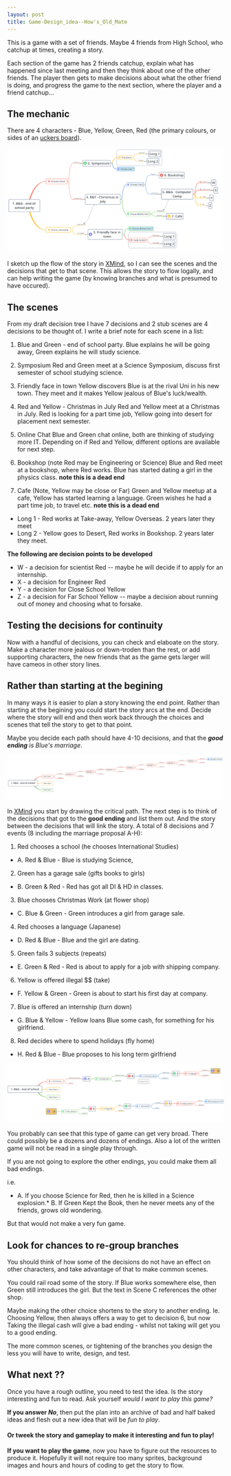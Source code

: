 ```yaml
---
layout: post
title: Game-Design_idea--How's_Old_Mate
---
```


This is a game with a set of friends. Maybe 4 friends from High School, who catchup at times, creating a story.

Each section of the game has 2 friends catchup, explain what has happened since last meeting and then they think about one of the other friends. The player then gets to make decisions about what the other friend is doing, and progress the game to the next section, where the player and a friend catchup...

## The mechanic ##

There are 4 characters - Blue, Yellow, Green, Red (the primary colours, or sides of an [uckers board](http://www.uckers.co.uk/)).

![game decision tree draft](../images/game-layout2.png)

I sketch up the flow of the story in [XMind](https://www.xmind.net), so I can see the scenes and the decisions that get to that scene. This allows the story to flow logally, and can help writing the game (by knowing branches and what is presumed to have occured).

## The scenes ##

From my draft decision tree I have 7 decisions and 2 stub scenes are 4 decisions to be thought of. I write a brief note for each scene in a list:

1. Blue and Green - end of school party.
   Blue explains he will be going away, Green explains he will study science.

2. Symposium
   Red and Green meet at a Science Symposium, discuss first semester of school studying science. 

3. Friendly face in town
   Yellow discovers Blue is at the rival Uni in his new town. They meet and it makes Yellow jealous of Blue's luck/wealth.

4. Red and Yellow - Christmas in July
   Red and Yellow meet at a Christmas in July. Red is looking for a part time job, Yellow going into desert for placement next semester.

5. Online Chat
   Blue and Green chat online, both are thinking of studying more IT. Depending on if Red and Yellow, different options are available for next step.

6. Bookshop (note Red may be Engineering or Science)
   Blue and Red meet at a bookshop, where Red works. Blue has started dating a girl in the physics class. __note this is a dead end__

7. Cafe (Note, Yellow may be close or Far)
   Green and Yellow meetup at a cafe, Yellow has started learning a language. Green wishes he had a part time job, to travel etc. __note this is a dead end__

* Long 1 -
   Red works at Take-away, Yellow Overseas. 2 years later they meet
* Long 2 -
   Yellow goes to Desert, Red works in Bookshop. 2 years later they meet.

__The following are decision points to be developed__
* W - a decision for scientist Red -- maybe he will decide if to apply for an internship.
* X - a decision for Engineer Red
* Y - a decision for Close School Yellow
* Z - a decision for Far School Yellow -- maybe a decision about running out of money and choosing what to forsake.

## Testing the decisions for continuity ##

Now with a handful of decisions, you can check and elaboate on the story. Make a character more jealous or down-troden than the rest, or add supporting characters, the new friends that as the game gets larger will have cameos in other story lines.

## Rather than starting at the begining ##

In many ways it is easier to plan a story knowing the end point. Rather than starting at the begining you could start the story arcs at the end. Decide where the story will end and then work back through the choices and scenes that tell the story to get to that point.

Maybe you decide each path should have 4-10 decisions, and that the _**good ending** is Blue's marriage_.

![game decision tree early early draft from end](../images/game-layout3.png)

In [XMind](https://www.xmind.net) you start by drawing the critical path. The next step is to think of the decisions that got to the **good ending** and list them out. And the story between the decisions that will link the story.
A total of 8 decisions and 7 events (8 including the marriage proposal A-H):

1. Red chooses a school (he chooses International Studies)
* A. Red & Blue - Blue is studying Science,
2. Green has a garage sale (gifts books to girls)
* B. Green & Red - Red has got all DI & HD in classes.
3. Blue chooses Christmas Work (at flower shop)
* C. Blue & Green - Green introduces a girl from garage sale.
4. Red chooses a language (Japanese) 
* D. Red & Blue - Blue and the girl are dating.
5. Green fails 3 subjects (repeats)
* E. Green & Red - Red is about to apply for a job with shipping company.
6. Yellow is offered illegal $$ (take)
* F. Yellow & Green - Green is about to start his first day at company.
7. Blue is offered an internship (turn down)
* G. Blue & Yellow - Yellow loans Blue some cash, for something for his girlfriend.
8. Red decides where to spend holidays (fly home)
* H. Red & Blue - Blue proposes to his long term girlfriend

![critical tree](../images/game-layout4.png)

You probably can see that this type of game can get very broad. There could possibly be a dozens and dozens of endings. Also a lot of the written game will not be read in a single play through.

If you are not going to explore the other endings, you could make them all bad endings.

i.e.
* A. If you choose Science for Red, then he is killed in a Science explosion.* B. If Green Kept the Book, then he never meets any of the friends, grows old wondering.

But that would not make a very fun game.

## Look for chances to re-group branches ##

You should think of how some of the decisions do not have an effect on other characters, and take advantage of that to make common scenes.

You could rail road some of the story. If Blue works somewhere else, then Green still introduces the girl. But the text in Scene C references the other shop.

Maybe making the other choice shortens to the story to another ending.
Ie. Choosing Yellow, then  always offers a way to get to decision 6, but now Taking the illegal cash will give a bad ending - whilst not taking will get you to a good ending.

The more common scenes, or tightening of the branches you design the less you will have to write, design, and test.

## What next ?? ##

Once you have a rough outline, you need to test the idea. Is the story interesting and fun to read. Ask yourself *would I want to play this game?*

**If you answer _No_**, then put the plan into an archive of bad and half baked ideas and flesh out a new idea that will be *fun to play*. 
#### Or tweek the story and gameplay to make it interesting and fun to play! ####

**If you want to play the game**, now you have to figure out the resources to produce it. Hopefully it will not require too many sprites, background images and hours and hours of coding to get the story to flow.
